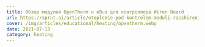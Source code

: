```yaml
---
title: Обзор модулей OpenTherm и eBus для контроллера Wiren Board
url: https://sprut.ai/article/otoplenie-pod-kontrolem-moduli-rasshireniya-wiren-board-s-interfeysom-opentherm-i-ebus
cover: /img/articles/educational/heating/opentherm.webp
date: 2021-07-13
category: heating
---
```

